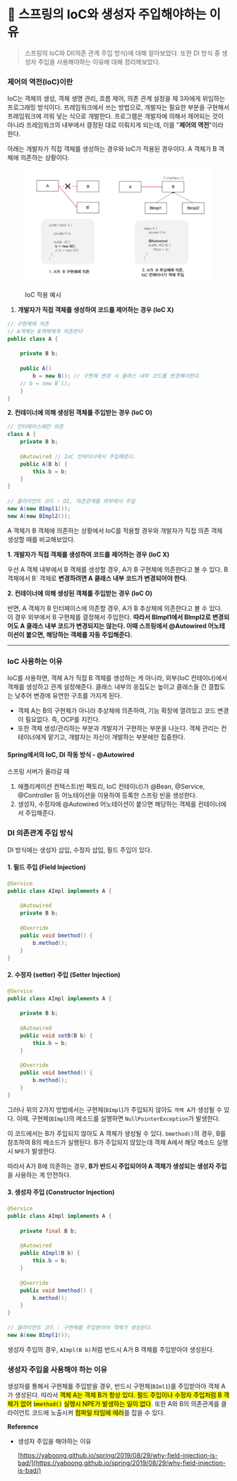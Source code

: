 # 🧀 스프링의 IoC와 생성자 주입해야하는 이유

> 스프링의 IoC와 DI(의존 관계 주입 방식)에 대해 알아보았다. 또한 DI 방식 중 생성자 주입을 사용해야하는 이유에 대해 정리해보았다.



### 제어의 역전(IoC)이란

IoC는 객체의 생성, 객체 생명 관리, 흐름 제어, 의존 관계 설정을 제 3자에게 위임하는 프로그래밍 방식이다. 프레임워크에서 쓰는 방법으로, 개발자는 필요한 부분을 구현해서 프레임워크에 끼워 넣는 식으로 개발한다. 프로그램은 개발자에 의해서 제어되는 것이 아니라 프레임워크의 내부에서 결정된 대로 이뤄지게 되는데, 이를 "**제어의 역전**"이라 한다.

아래는 개발자가 직접 객체를 생성하는 경우와 IoC가 적용된 경우이다. A 객체가 B 객체에 의존하는 상황이다.

<figure><img src="../../.gitbook/assets/image (2).png" alt=""><figcaption><p>IoC 적용 예시</p></figcaption></figure>

1. **개발자가 직접 객체를 생성하여 코드를 제어하는 경우 (IoC X)**

```java
// 구현체에 의존
// A객체는 B객체에게 의존한다
public class A {

    private B b;

    public A()
        b = new B(); // 구현체 변경 시 클래스 내부 코드를 변경해야한다.
	// b = new B`();
    }
}
```

**2. 컨테이너에 의해 생성된 객체를 주입받는 경우 (IoC O)**

```java
// 인터페이스에만 의존
class A {
    private B b;

    @Autowired // IoC 컨테이너에서 주입해준다.
    public A(B b) {
        this.b = b;
    }
}

// 클라이언트 코드 : DI, 의존관계를 외부에서 주입
new A(new BImpl1());
new A(new BImpl2());
```

A 객체가 B 객체에 의존하는 상황에서 IoC를 적용할 경우와 개발자가 직접 의존 객체 생성할 때를 비교해보았다.

**1.  개발자가 직접 객체를 생성하여 코드를 제어하는 경우 (IoC X)**

우선 A 객체 내부에서 B 객체를 생성할 경우, A가 B 구현체에 의존한다고 볼 수 있다. B 객체에서 B\` 객체로 **변경하려면 A 클래스 내부 코드가 변경되어야 한다.**

**2.  컨테이너에 의해 생성된 객체를 주입받는 경우 (IoC O)**

반면, A 객체가 B 인터페이스에 의존할 경우, A가 B 추상체에 의존한다고 볼 수 있다. 이 경우 외부에서 B 구현체를 결정해서 주입한다. **따라서 BImpl1에서 BImpl2로 변경되어도 A 클래스 내부 코드가 변경되지는 않는다. 이때 스프링에서 @Autowired 어노테이션이 붙으면, 해당하는 객체를 자동 주입해준다.**

****

### IoC 사용하는 이유

IoC를 사용하면, 객체 A가 직접 B 객체를 생성하는 게 아니라, 외부(IoC 컨테이너)에서 객체를 생성하고 관계 설정해준다. 클래스 내부의 응집도는 높이고 클래스들 간 결합도는 낮추어 변경에 유연한 구조를 가지게 된다.&#x20;

* 객체 A는 B의 구현체가 아니라 추상체에 의존하여, 기능 확장에 열려있고 코드 변경이 필요없다. 즉, OCP를 지킨다.&#x20;
* 또한 객체 생성/관리하는 부분과 개발자가 구현하는 부분을 나눈다. 객체 관리는 컨테이너에게 맡기고, 개발자는 자신이 개발하는 부분에만 집중한다.



#### **Spring에서의 IoC, DI 작동 방식 -** @Autowired

스프링 서버가 올라갈 때

1. 애플리케이션 컨텍스트(빈 팩토리, IoC 컨테이너)가 @Bean, @Service, @Controller 등 어노테이션을 이용하여 등록한 스프링 빈을 생성한다.
2. 생성자, 수정자에 @Autowired 어노테이션이 붙으면 해당하는 객체를 컨테이너에서 주입해준다.



### **DI 의존관계 주입** 방식

DI 방식에는 생성자 삽입, 수정자 삽입, 필드 주입이 있다.

#### 1. **필드 주입 (Field Injection)**

```java
@Service
public class AImpl implements A {

    @Autowired
    private B b;

    @Override
    public void bmethod() {
        b.method();
    }
}
```

#### 2. 수정자 (**setter) 주입 (Setter Injection)**

```java
@Service
public class AImpl implements A {

    private B b;

    @Autowired
    public void setB(B b) {
        this.b = b;
    }

    @Override
    public void bmethod() {
        b.method();
    }
}
```

그러나 위의 2가지 방법에서는 구현체(`BImpl`)가 주입되지 않아도 `객체 A`가 생성될 수 있다. 이때, 구현체(`BImpl`)의 메소드를 실행하면 `NullPointerException`가 발생한다.

이 코드에서는 B가 주입되지 않아도 A 객체가 생성될 수 있다. `bmethod()`의 경우, B를 참조하여 B의 메소드가 실행된다. B가 주입되지 않았는데 객체 A에서 해당 메소드 실행 시 `NPE`가 발생한다.

따라서 A가 B에 의존하는 경우, **B가 반드시 주입되어야 A 객체가 생성되는 생성자 주입**을 사용하는 게 안전하다.

#### 3. **생성자 주입 (Constructor Injection)**&#x20;

```java
@Service
public class AImpl implements A {

    private final B b;

    @Autowired
    public AImpl(B b) {
        this.b = b;
    }

    @Override
    public void bmethod() {
        b.method();
    }
}

// 클라이언트 코드 : 구현체를 주입받아야 객체가 생성된다.
new A(new BImpl1());
```

생성자 주입의 경우, `AImpl(B b)`처럼 반드시 A가 B 객체를 주입받아야 생성된다.



### 생성자 주입을 사용해야 하는 이유

생성자를 통해서 구현체를 주입받을 경우, 반드시 구현체(`BIml1`)를 주입받아야 객체 A가 생성된다. 따라서 <mark style="background-color:yellow;">객체 A는 객체 B가 항상 있다. 필드 주입이나 수정자 주입처럼 B 객체가 없어</mark> <mark style="background-color:yellow;"></mark><mark style="background-color:yellow;">`bmethod()`</mark> <mark style="background-color:yellow;"></mark><mark style="background-color:yellow;">실행시 NPE가 발생하는 일이 없다</mark>. 또한 A와 B의 의존관계를 클라이언트 코드에 노출시켜 <mark style="background-color:yellow;">컴파일 타임에 에러</mark>를 잡을 수 있다.





**Reference**

*   생성자 주입을 해야하는 이유

    [https://yaboong.github.io/spring/2019/08/29/why-field-injection-is-bad/](https://yaboong.github.io/spring/2019/08/29/why-field-injection-is-bad/)





